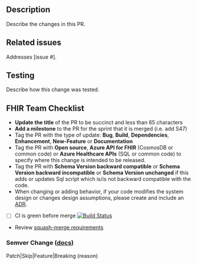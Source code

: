 ## Description
Describe the changes in this PR.

## Related issues
Addresses [issue #].

## Testing
Describe how this change was tested.

## FHIR Team Checklist
- **Update the title** of the PR to be succinct and less than 65 characters
- **Add a milestone** to the PR for the sprint that it is merged (i.e. add S47)
- Tag the PR with the type of update: **Bug**, **Build**, **Dependencies**, **Enhancement**, **New-Feature** or **Documentation**
- Tag the PR with **Open source**, **Azure API for FHIR** (CosmosDB or common code) or **Azure Healthcare APIs** (SQL or common code) to specify where this change is intended to be released.
- Tag the PR with **Schema Version backward compatible** or **Schema Version backward incompatible** or **Schema Version unchanged** if this adds or updates Sql script which is/is not backward compatible with the code.
- When changing or adding behavior, if your code modifies the system design or changes design assumptions, please create and include an [ADR](https://github.com/microsoft/fhir-server/blob/main/docs/arch).
- [ ] CI is green before merge [![Build Status](https://microsofthealthoss.visualstudio.com/FhirServer/_apis/build/status/CI%20Build%20%26%20Deploy?branchName=main)](https://microsofthealthoss.visualstudio.com/FhirServer/_build/latest?definitionId=27&branchName=main) 
- Review [squash-merge requirements](https://github.com/microsoft/fhir-server/blob/main/SquashMergeRequirements.md)

### Semver Change ([docs](https://github.com/microsoft/fhir-server/blob/main/docs/Versioning.md))
Patch|Skip|Feature|Breaking (reason)
